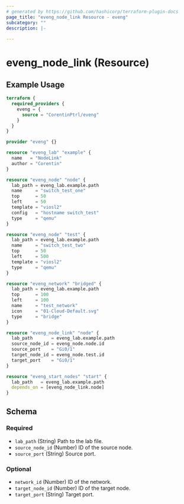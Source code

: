 ```yaml
---
# generated by https://github.com/hashicorp/terraform-plugin-docs
page_title: "eveng_node_link Resource - eveng"
subcategory: ""
description: |-
  
---
```


# eveng_node_link (Resource)



## Example Usage

```terraform
terraform {
  required_providers {
    eveng = {
      source = "CorentinPtrl/eveng"
    }
  }
}

provider "eveng" {}

resource "eveng_lab" "example" {
  name   = "NodeLink"
  author = "Corentin"
}

resource "eveng_node" "node" {
  lab_path = eveng_lab.example.path
  name     = "switch_test_one"
  top      = 50
  left     = 50
  template = "viosl2"
  config   = "hostname switch_test"
  type     = "qemu"
}

resource "eveng_node" "test" {
  lab_path = eveng_lab.example.path
  name     = "switch_test_two"
  top      = 50
  left     = 500
  template = "viosl2"
  type     = "qemu"
}

resource "eveng_network" "bridged" {
  lab_path = eveng_lab.example.path
  top      = 100
  left     = 100
  name     = "test_network"
  icon     = "01-Cloud-Default.svg"
  type     = "bridge"
}

resource "eveng_node_link" "node" {
  lab_path       = eveng_lab.example.path
  source_node_id = eveng_node.node.id
  source_port    = "Gi0/1"
  target_node_id = eveng_node.test.id
  target_port    = "Gi0/1"
}

resource "eveng_start_nodes" "start" {
  lab_path   = eveng_lab.example.path
  depends_on = [eveng_node_link.node]
}
```

<!-- schema generated by tfplugindocs -->
## Schema

### Required

- `lab_path` (String) Path to the lab file.
- `source_node_id` (Number) ID of the source node.
- `source_port` (String) Source port.

### Optional

- `network_id` (Number) ID of the network.
- `target_node_id` (Number) ID of the target node.
- `target_port` (String) Target port.
